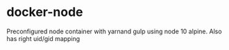 # docker-node
Preconfigured node container with yarnand gulp using node 10 alpine. Also has right uid/gid mapping

